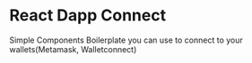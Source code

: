 # React Dapp Connect

Simple Components Boilerplate you can use to connect to your wallets(Metamask, Walletconnect)
